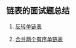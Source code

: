 ## 链表的面试题总结

1. [反转单链表](https://leetcode.com/problems/reverse-linked-list/)

2. [合并两个有序单链表](https://leetcode.com/problems/reverse-linked-list)


